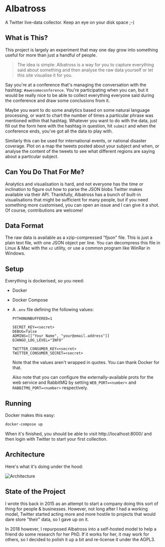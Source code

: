 # Albatross

A Twitter live-data collector.  Keep an eye on your disk space ;-)


## What is This?

This project is largely an experiment that may one day grow into something
useful for more than just a handful of people.

> The idea is simple: Albatross is a way for you to capture everything said
> about something and then analyse the raw data yourself or let this site
> visualise it for you.

Say you're at a conference that's managing the conversation with the hashtag:
`#awesomeconference`.  You're participating when you can, but it would be
really nice to be able to collect everything everyone said during the
conference and draw some conclusions from it.

Maybe you want to do some analytics based on some natural language processing,
or want to chart the number of times a particular phrase was mentioned within
that hashtag.  Whatever you want to do with the data, just fill out the form
here with the hashtag in question, hit `submit` and when the conference ends,
you've got all the data to play with.

Similarly this can be used for international events, or national disaster
coverage.  Plot on a map the tweets posted about your subject and when, or
analyse the content of the tweets to see what different regions are saying
about a particular subject.


## Can You Do That For Me?

Analytics and visualisation is hard, and not everyone has the time or
inclination to figure out how to parse the JSON blobs Twitter makes available
via their API.  Thankfully, Albatross has a bunch of built-in visualisations
that might be sufficient for many people, but if you need something more
customised, you can open an issue and I can give it a shot.  Of course,
contributions are welcome!


## Data Format

The raw data is available as a xzip-compressed "fjson" file.  This is just a
plain text file, with one JSON object per line.  You can decompress this file
in Linux & Mac with the `xz` utility, or use a common program like WinRar in
Windows.


## Setup

Everything is dockerised, so you need:

* Docker
* Docker Compose
* A `.env` file defining the following values:
    ```
    PYTHONUNBUFFERED=1

    SECRET_KEY=<secret>
    DEBUG=false
    ADMINS=[["Your Name", "your@email.address"]]
    DJANGO_LOG_LEVEL="INFO"

    TWITTER_CONSUMER_KEY=<secret>
    TWITTER_CONSUMER_SECRET=<secret>
    ```
  Note that the values aren't wrapped in quotes.  You can thank Docker for
  that.

  Also note that you can configure the externally-available prots for the web
  service and RabbitMQ by setting `WEB_PORT=<number>` and
  `RABBITMQ_PORT=<number>` respectively.



## Running

Docker makes this easy:

```bash
docker-compose up
```

When it's finished, you should be able to visit http://localhost:8000/ and then
login with Twitter to start your first collection.


## Architecture

Here's what it's doing under the hood:

![Architecture](https://raw.githubusercontent.com/danielquinn/albatross/master/docs/architecture.png)


## State of the Project

I wrote this back in 2015 as an attempt to start a company doing this sort of
thing for people & businesses.  However, not long after I had a working model,
Twitter started acting more and more hostile to projects that would dare store
"their" data, so I gave up on it.

In 2018 however, I repurposed Albatross into a self-hosted model to help a
friend do some research for her PhD.  If it works for her, it may work for
others, so I decided to polish it up a bit and re-license it under the AGPL3. 
